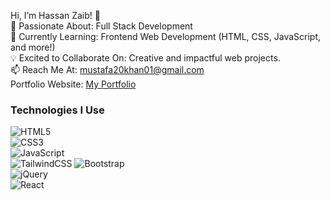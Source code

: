 Hi, I’m Hassan Zaib! 👋 <br />
👀 Passionate About: Full Stack Development <br />
🌱 Currently Learning: Frontend Web Development (HTML, CSS, JavaScript, and more!) <br />
💡 Excited to Collaborate On: Creative and impactful web projects. <br />
📫 Reach Me At: mustafa20khan01@gmail.com <br />
Portfolio Website: <a href="https://webro1989.github.io/portfolio-webpage/">My Portfolio</a> <br />
### Technologies I Use

![HTML5](https://img.shields.io/badge/HTML5-E34F26?style=for-the-badge&logo=html5&logoColor=white) <br />
![CSS3](https://img.shields.io/badge/CSS3-1572B6?style=for-the-badge&logo=css3&logoColor=white) <br />
![JavaScript](https://img.shields.io/badge/JavaScript-F7DF1E?style=for-the-badge&logo=javascript&logoColor=black) <br />
![TailwindCSS](https://img.shields.io/badge/TailwindCSS-06B6D4?style=for-the-badge&logo=tailwindcss&logoColor=white)
![Bootstrap](https://img.shields.io/badge/Bootstrap-7952B3?style=for-the-badge&logo=bootstrap&logoColor=white) <br />
![jQuery](https://img.shields.io/badge/jQuery-0769AD?style=for-the-badge&logo=jquery&logoColor=white) <br />
![React](https://img.shields.io/badge/React-61DAFB?style=for-the-badge&logo=react&logoColor=black)




